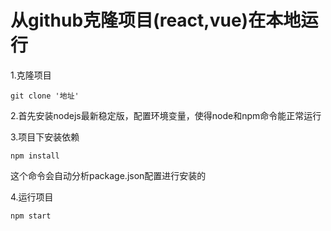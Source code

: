 # 从github克隆项目(react,vue)在本地运行

1.克隆项目

```
git clone '地址'
```

2.首先安装nodejs最新稳定版，配置环境变量，使得node和npm命令能正常运行

3.项目下安装依赖

```
npm install
```
这个命令会自动分析package.json配置进行安装的

4.运行项目

```
npm start
```
